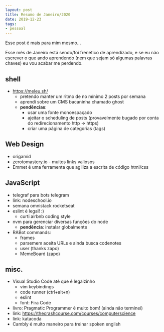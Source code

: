 ```yaml
---
layout: post
title: Resumo de Janeiro/2020
date: 2019-12-23
tags:
- pessoal
---
```


Esse post é mais para mim mesmo...

Esse mês de Janeiro está sendo/foi frenético de aprendizado, e se eu não escrever o que ando aprendendo (nem que sejam só algumas palavras chaves) eu vou acabar me perdendo.


## shell

- https://meleu.sh/
    - pretendo manter um ritmo de no mínimo 2 posts por semana
    - aprendi sobre um CMS bacaninha chamado ghost
    - **pendências**:
        - usar uma fonte monoespaçado
        - ajeitar o scheduling de posts (provavelmente bugado por conta do redirecionamento http -> https)
        - criar uma página de categorias (tags)


## Web Design

- origamid
- zerotomastery.io - muitos links valiosos
- Emmet é uma ferramenta que agiliza a escrita de código html/css


## JavaScript

- telegraf para bots telegram
- link: nodeschool.io
- semana omnistack rocketseat
- eslint é legal! :)
    - curti airbnb coding style
- nvm para gerenciar diversas funções do node
    - **pendência**: instalar globalmente
- RABot commands:
    - frames
    - parsemem aceita URLs e ainda busca codenotes
    - user (thanks zapo)
    - MemeBoard (zapo)


## misc.

- Visual Studio Code até que é legalzinho
    - vim keybindings
    - code runner (ctrl+alt+n)
    - eslint
    - font: Fira Code
- livro: Pragmatic Programmer é muito bom! (ainda não terminei)
- link: https://thecrashcourse.com/courses/computerscience
- link: katacoda
- Cambly é muito maneiro para treinar spoken english


<!--stackedit_data:
eyJoaXN0b3J5IjpbMzQ0Njg5MjM4XX0=
-->